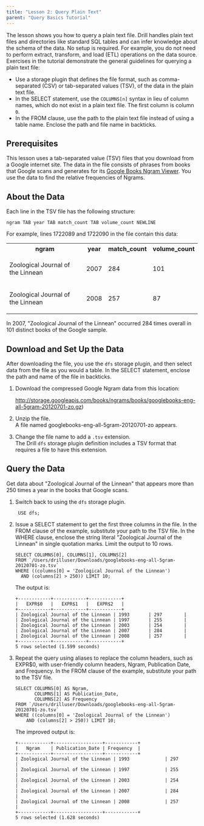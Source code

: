 ```yaml
---
title: "Lesson 2: Query Plain Text"
parent: "Query Basics Tutorial"
---
```

The lesson shows you how to query a plain text file. Drill handles plain text
files and directories like standard SQL tables and can infer knowledge about
the schema of the data. No setup is required. For example, you do not need to
perform extract, transform, and load (ETL) operations on the data source.
Exercises in the tutorial demonstrate the general guidelines for querying a
plain text file:

  * Use a storage plugin that defines the file format, such as comma-separated (CSV) or tab-separated values (TSV), of the data in the plain text file.
  * In the SELECT statement, use the `COLUMNS[n]` syntax in lieu of column names, which do not exist in a plain text file. The first column is column `0`.
  * In the FROM clause, use the path to the plain text file instead of using a table name. Enclose the path and file name in backticks. 

## Prerequisites

This lesson uses a tab-separated value (TSV) files that you download from a
Google internet site. The data in the file consists of phrases from books that
Google scans and generates for its [Google Books Ngram
Viewer](http://storage.googleapis.com/books/ngrams/books/datasetsv2.html). You
use the data to find the relative frequencies of Ngrams.

## About the Data

Each line in the TSV file has the following structure:

`ngram TAB year TAB match_count TAB volume_count NEWLINE`

For example, lines 1722089 and 1722090 in the file contain this data:

<table ><tbody><tr><th >ngram</th><th >year</th><th colspan="1" >match_count</th><th >volume_count</th></tr><tr><td ><p class="p1">Zoological Journal of the Linnean</p></td><td >2007</td><td colspan="1" >284</td><td >101</td></tr><tr><td colspan="1" ><p class="p1">Zoological Journal of the Linnean</p></td><td colspan="1" >2008</td><td colspan="1" >257</td><td colspan="1" >87</td></tr></tbody></table> 
  
In 2007, "Zoological Journal of the Linnean" occurred 284 times overall in 101
distinct books of the Google sample.

## Download and Set Up the Data

After downloading the file, you use the `dfs` storage plugin, and then select
data from the file as you would a table. In the SELECT statement, enclose the
path and name of the file in backticks.

  1. Download the compressed Google Ngram data from this location:  
    
     http://storage.googleapis.com/books/ngrams/books/googlebooks-eng-all-5gram-20120701-zo.gz)

  2. Unzip the file.  
     A file named googlebooks-eng-all-5gram-20120701-zo appears.

  3. Change the file name to add a `.tsv` extension.  
The Drill `dfs` storage plugin definition includes a TSV format that requires
a file to have this extension.

## Query the Data

Get data about "Zoological Journal of the Linnean" that appears more than 250
times a year in the books that Google scans.

  1. Switch back to using the `dfs` storage plugin.
  
          USE dfs;

  2. Issue a SELECT statement to get the first three columns in the file. In the FROM clause of the example, substitute your path to the TSV file. In the WHERE clause, enclose the string literal "Zoological Journal of the Linnean" in single quotation marks. Limit the output to 10 rows.
     
         SELECT COLUMNS[0], COLUMNS[1], COLUMNS[2]
         FROM `/Users/drilluser/Downloads/googlebooks-eng-all-5gram-20120701-zo.tsv`
         WHERE ((columns[0] = 'Zoological Journal of the Linnean')
           AND (columns[2] > 250)) LIMIT 10;
           
     The output is:
     
         +------------+------------+------------+
         |   EXPR$0   |   EXPR$1   |   EXPR$2   |
         +------------+------------+------------+
         | Zoological Journal of the Linnean | 1993       | 297        |
         | Zoological Journal of the Linnean | 1997       | 255        |
         | Zoological Journal of the Linnean | 2003       | 254        |
         | Zoological Journal of the Linnean | 2007       | 284        |
         | Zoological Journal of the Linnean | 2008       | 257        |
         +------------+------------+------------+
         5 rows selected (1.599 seconds)

  3. Repeat the query using aliases to replace the column headers, such as EXPR$0, with user-friendly column headers, Ngram, Publication Date, and Frequency. In the FROM clause of the example, substitute your path to the TSV file. 
  
         SELECT COLUMNS[0] AS Ngram,
                COLUMNS[1] AS Publication_Date,
                COLUMNS[2] AS Frequency
         FROM `/Users/drilluser/Downloads/googlebooks-eng-all-5gram-20120701-zo.tsv`
         WHERE ((columns[0] = 'Zoological Journal of the Linnean')
             AND (columns[2] > 250)) LIMIT 10;

     The improved output is:

         +------------+------------------+------------+
         |   Ngram    | Publication_Date | Frequency  |
         +------------+------------------+------------+
         | Zoological Journal of the Linnean | 1993             | 297        |
         | Zoological Journal of the Linnean | 1997             | 255        |
         | Zoological Journal of the Linnean | 2003             | 254        |
         | Zoological Journal of the Linnean | 2007             | 284        |
         | Zoological Journal of the Linnean | 2008             | 257        |
         +------------+------------------+------------+
         5 rows selected (1.628 seconds)
